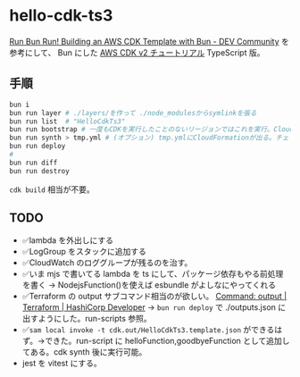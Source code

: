 # hello-cdk-ts3

[Run Bun Run! Building an AWS CDK Template with Bun - DEV Community](https://dev.to/jolodev/run-bun-run-building-an-aws-cdk-template-with-bun-4nak)
を参考にして、
Bun にした
[AWS CDK v2 チュートリアル](https://docs.aws.amazon.com/ja_jp/cdk/v2/guide/hello_world.html) TypeScript 版。

## 手順

```sh
bun i
bun run layer # ./layers/を作って ./node_modulesからsymlinkを張る
bun run list  # "HelloCdkTs3"
bun run bootstrap # 一度もCDKを実行したことのないリージョンではこれを実行。CloudFormationにスタックCDKToolkitができる。二度やっても大丈夫
bun run synth > tmp.yml # (オプション) tmp.ymlにCloudFormationが出る。チェック用
bun run deploy
#
bun run diff
bun run destroy
```

`cdk build` 相当が不要。

## TODO

- ✅lambda を外出しにする
- ✅LogGroup をスタックに追加する
- ✅CloudWatch のロググループが残るのを治す。
- ✅いま mjs で書いてる lambda を ts にして、パッケージ依存もやる前処理を書く → NodejsFunction()を使えば esbundle がよしなにやってくれる
- ✅Terraform の output サブコマンド相当のが欲しい。 [Command: output | Terraform | HashiCorp Developer](https://developer.hashicorp.com/terraform/cli/commands/output) → `bun run deploy` で ./outputs.json に出すようにした。run-scripts 参照。
- ✅`sam local invoke -t cdk.out/HelloCdkTs3.template.json` ができるはず。→できた。run-script に helloFunction,goodbyeFunction として追加してある。cdk synth 後に実行可能。
- jest を vitest にする。
